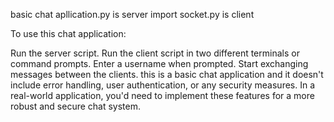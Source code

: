 basic chat apllication.py is server
import socket.py is client

To use this chat application:

Run the server script.
Run the client script in two different terminals or command prompts.
Enter a username when prompted.
Start exchanging messages between the clients.
this is a basic chat application and it doesn't include error handling, user authentication, or any security measures. In a real-world application, you'd need to implement these features for a more robust and secure chat system.







